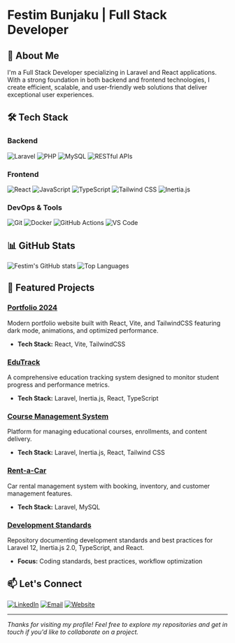 # Festim Bunjaku | Full Stack Developer

## 👋 About Me
I'm a Full Stack Developer specializing in Laravel and React applications. With a strong foundation in both backend and frontend technologies, I create efficient, scalable, and user-friendly web solutions that deliver exceptional user experiences.

## 🛠️ Tech Stack

### Backend
![Laravel](https://img.shields.io/badge/-Laravel-FF2D20?style=flat-square&logo=laravel&logoColor=white)
![PHP](https://img.shields.io/badge/-PHP-777BB4?style=flat-square&logo=php&logoColor=white)
![MySQL](https://img.shields.io/badge/-MySQL-4479A1?style=flat-square&logo=mysql&logoColor=white)
![RESTful APIs](https://img.shields.io/badge/-RESTful%20APIs-009688?style=flat-square&logo=fastapi&logoColor=white)

### Frontend
![React](https://img.shields.io/badge/-React-61DAFB?style=flat-square&logo=react&logoColor=black)
![JavaScript](https://img.shields.io/badge/-JavaScript-F7DF1E?style=flat-square&logo=javascript&logoColor=black)
![TypeScript](https://img.shields.io/badge/-TypeScript-3178C6?style=flat-square&logo=typescript&logoColor=white)
![Tailwind CSS](https://img.shields.io/badge/-Tailwind%20CSS-38B2AC?style=flat-square&logo=tailwind-css&logoColor=white)
![Inertia.js](https://img.shields.io/badge/-Inertia.js-6c68ff?style=flat-square&logo=inertia&logoColor=white)

### DevOps & Tools
![Git](https://img.shields.io/badge/-Git-F05032?style=flat-square&logo=git&logoColor=white)
![Docker](https://img.shields.io/badge/-Docker-2496ED?style=flat-square&logo=docker&logoColor=white)
![GitHub Actions](https://img.shields.io/badge/-GitHub%20Actions-2088FF?style=flat-square&logo=github-actions&logoColor=white)
![VS Code](https://img.shields.io/badge/-VS%20Code-007ACC?style=flat-square&logo=visual-studio-code&logoColor=white)

## 📊 GitHub Stats
![Festim's GitHub stats](https://github-readme-stats.vercel.app/api?username=festimbunjaku&show_icons=true&theme=tokyonight)
![Top Languages](https://github-readme-stats.vercel.app/api/top-langs/?username=festimbunjaku&layout=compact&theme=tokyonight)

## 🚀 Featured Projects

### [Portfolio 2024](https://github.com/festimbunjaku/portfolio-2024)
Modern portfolio website built with React, Vite, and TailwindCSS featuring dark mode, animations, and optimized performance.
- **Tech Stack:** React, Vite, TailwindCSS

### [EduTrack](https://github.com/festimbunjaku/EduTrack)
A comprehensive education tracking system designed to monitor student progress and performance metrics.
- **Tech Stack:** Laravel, Inertia.js, React, TypeScript

### [Course Management System](https://github.com/festimbunjaku/CourseMS)
Platform for managing educational courses, enrollments, and content delivery.
- **Tech Stack:** Laravel, Inertia.js, React, Tailwind CSS

### [Rent-a-Car](https://github.com/festimbunjaku/Rent-a-Car)
Car rental management system with booking, inventory, and customer management features.
- **Tech Stack:** Laravel, MySQL

### [Development Standards](https://github.com/festimbunjaku/course-ms-dev-rules)
Repository documenting development standards and best practices for Laravel 12, Inertia.js 2.0, TypeScript, and React.
- **Focus:** Coding standards, best practices, workflow optimization

## 📫 Let's Connect
[![LinkedIn](https://img.shields.io/badge/-LinkedIn-0A66C2?style=flat-square&logo=linkedin&logoColor=white)](https://linkedin.com/in/YOUR-LINKEDIN)
[![Email](https://img.shields.io/badge/-Email-D14836?style=flat-square&logo=gmail&logoColor=white)](mailto:YOUR-EMAIL)
[![Website](https://img.shields.io/badge/-Portfolio-000000?style=flat-square&logo=vercel&logoColor=white)](https://YOUR-PORTFOLIO)

---

*Thanks for visiting my profile! Feel free to explore my repositories and get in touch if you'd like to collaborate on a project.*